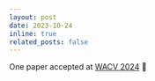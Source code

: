 ```yaml
---
layout: post
date: 2023-10-24
inline: true
related_posts: false
---
```


One paper accepted at <a href="https://wacv2024.thecvf.com/">WACV 2024</a> 🎉 